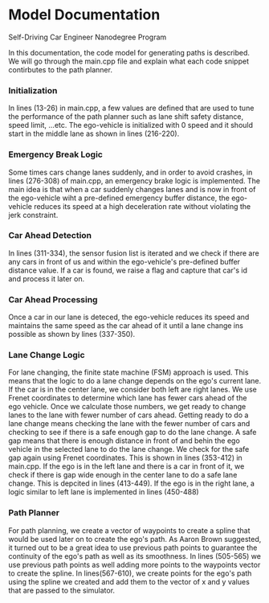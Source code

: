 # Model Documentation
Self-Driving Car Engineer Nanodegree Program
   
In this documentation, the code model for generating paths is described. We will go through the main.cpp file and explain what each code snippet contirbutes to the path planner.

### Initialization
In lines (13-26) in main.cpp, a few values are defined that are used to tune the performance of the path planner such as lane shift safety distance, speed limit, ...etc. The ego-vehicle is initialized with 0 speed and it should start in the middle lane as shown in lines (216-220).

### Emergency Break Logic
Some times cars change lanes suddenly, and in order to avoid crashes, in lines (276-308) of main.cpp, an emergency brake logic is implemented. The main idea is that when a car suddenly changes lanes and is now in front of the ego-vehicle wiht a pre-defined emergency buffer distance, the ego-vehicle reduces its speed at a high deceleration rate without violating the jerk constraint.

### Car Ahead Detection
In lines (311-334), the sensor fusion list is iterated and we check if there are any cars in front of us and within the ego-vehicle's pre-defined buffer distance value. If a car is found, we raise a flag and capture that car's id and process it later on. 

### Car Ahead Processing
Once a car in our lane is deteced, the ego-vehicle reduces its speed and maintains the same speed as the car ahead of it until a lane change ins possible as shown by lines (337-350).

### Lane Change Logic
For lane changing, the finite state machine (FSM) approach is used. This means that the logic to do a lane change depends on the ego's current lane.
If the car is in the center lane, we consider both left are right lanes. We use Frenet coordinates to determine which lane has fewer cars ahead of the ego vehicle. Once we calculate those numbers, we get ready to change lanes to the lane with fewer number of cars ahead. Getting ready to do a lane change means checking the lane with the fewer number of cars and checking to see if there is a safe enough gap to do the lane change. A safe gap means that there is enough distance in front of and behin the ego vehicle in the selected lane to do the lane change. We check for the safe gap again using Frenet coordinates. This is shown in lines (353-412) in main.cpp.
If the ego is in the left lane and there is a car in front of it, we check if there is gap wide enough in the center lane to do a safe lane change. This is depcited in lines (413-449).
If the ego is in the right lane, a logic similar to left lane is implemented in lines (450-488)

### Path Planner
For path planning, we create a vector of waypoints to create a spline that would be used later on to create the ego's path. As Aaron Brown suggested, it turned out to be a great idea to use previous path points to guarantee the continuity of the ego's path as well as its smoothness. In lines (505-565) we use previous path points as well adding more points to the waypoints vector to create the spline.
In lines(567-610), we create points for the ego's path using the spline we created and add them to the vector of x and y values that are passed to the simulator.
